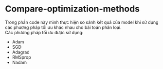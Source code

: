 # Compare-optimization-methods
Trong phần code này mình thực hiện so sánh kết quả của model khi sử dụng các phương pháp tối ưu khác nhau cho bài toán phân loại.  
Các phương pháp tối ưu được sử dụng:
- Adam
- SGD
- Adagrad
- RMSprop
- Nadam
